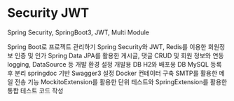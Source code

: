# Security JWT
Spring Security, SpringBoot3, JWT, Multi Module



Spring Boot로 프로젝트 관리하기
Spring Security와 JWT, Redis를 이용한 회원정보 인증 및 인가
Spring Data JPA를 활용한 게시글, 댓글 CRUD 및 회원 정보와 연동
logging, DataSource 등 개발 환경 설정
개발용 DB H2와 배포용 DB MySQL 등록 후 분리
springdoc 기반 Swagger3 설정
Docker 컨테이터 구축
SMTP를 활용한 메일 전송 기능
MockitoExtension를 활용한 단위 테스트와 SpringExtension를 활용한 통합 테스트 코드 작성
